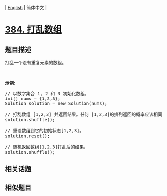 
| [English](README_EN.md) | 简体中文 |

# [384. 打乱数组](https://leetcode-cn.com/problems/shuffle-an-array/)

## 题目描述

<p>打乱一个没有重复元素的数组。</p>

<p>&nbsp;</p>

<p><strong>示例:</strong></p>

<pre>// 以数字集合 1, 2 和 3 初始化数组。
int[] nums = {1,2,3};
Solution solution = new Solution(nums);

// 打乱数组 [1,2,3] 并返回结果。任何 [1,2,3]的排列返回的概率应该相同。
solution.shuffle();

// 重设数组到它的初始状态[1,2,3]。
solution.reset();

// 随机返回数组[1,2,3]打乱后的结果。
solution.shuffle();
</pre>


## 相关话题



## 相似题目


